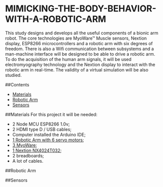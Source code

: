 # MIMICKING-THE-BODY-BEHAVIOR-WITH-A-ROBOTIC-ARM
This study designs and develops all the useful components of a bionic arm robot. The core technologies are MyoWare™ Muscle sensors, Nextion display, ESP8266 microcontrollers and a robotic arm with six degrees of freedom. There is also a Wifi communication between subsystems and a man-machine interface will be designed to be able to drive a robotic arm. To do the acquisition of the human arm signals, it will be used electromyography technology and the Nextion display to interact with the robotic arm in real-time. The validity of a virtual simulation will be also studied.

##Contents
- [Materials](#Materials)
- [Robotic Arm](#Robotic-Arm)
- [Sensors](#Sensors)

##Materials
For this project it will be needed:
- 2 Node MCU ESP8266 1.0v;
- 2 HDMI type D / USB cables;
- Computer installed the Arduino IDE;
- [1 Robotic Arm with 6 servo motors](http://www.arobose.com/shop/kits-robot/45-bras-robotique.html);
- [3 MyoWare](https://www.sparkfun.com/products/13723);
- [1 Nextion NX4024T032](https://nextion.itead.cc/resources/datasheets/nx4024t032_011/);
- 2 breadboards;
- A lot of cables.

##Robotic Arm

##Sensors
